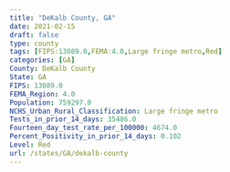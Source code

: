 ```yaml
---
title: "DeKalb County, GA"
date: 2021-02-15
draft: false
type: county
tags: [FIPS:13089.0,FEMA:4.0,Large fringe metro,Red]
categories: [GA]
County: DeKalb County
State: GA
FIPS: 13089.0
FEMA_Region: 4.0
Population: 759297.0
NCHS_Urban_Rural_Classification: Large fringe metro
Tests_in_prior_14_days: 35486.0
Fourteen_day_test_rate_per_100000: 4674.0
Percent_Positivity_in_prior_14_days: 0.102
Level: Red
url: /states/GA/dekalb-county
---
```



